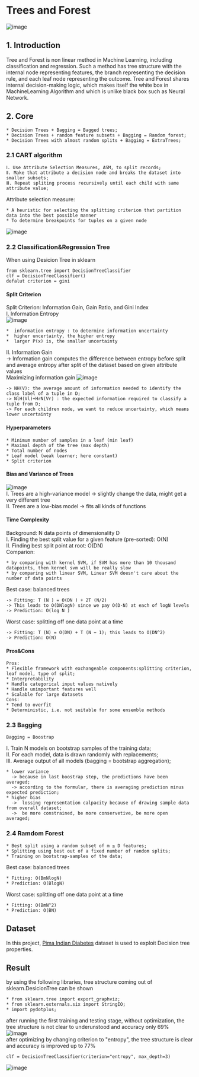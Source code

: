 # Trees and Forest
![image](https://github.com/FangLintao/Machine-Learning/blob/master/Trees%20and%20Forest/images/cover.png)
## 1. Introduction
Tree and Forest is non linear method in Machine Learning, including classification and regression. Such a method has tree structure with the internal node representing features, the branch representing the decision rule, and each leaf node representing the outcome. Tree and Forest shares internal decision-making logic, which makes itself the white box in MachineLearning Algorithm and which is unlike black box such as Neural Network. 
## 2. Core

    * Decision Trees + Bagging = Bagged trees;  
    * Decision Trees + random feature subsets + Bagging = Random forest;  
    * Decision Trees with almost random splits + Bagging = ExtraTrees;  

### 2.1 CART algorithm

    Ⅰ. Use Attribute Selection Measures, ASM, to split records;  
    Ⅱ. Make that attribute a decision node and breaks the dataset into smaller subsets;  
    Ⅲ. Repeat spliting process recursively until each child with same attribute value;  

Attribute selection measure:   

    * A heuristic for selecting the splitting criterion that partition data into the best possible manner
    * To determine breakpoints for tuples on a given node  

![image](https://github.com/FangLintao/Machine-Learning/blob/master/Trees%20and%20Forest/images/3.png)
### 2.2 Classification&Regression Tree
When using Desicion Tree in sklearn  

    from sklearn.tree import DecisionTreeClassifier  
    clf = DecisionTreeClassifier()  
    defalut criterion = gini

#### Split Criterion
Split Criterion: Information Gain, Gain Ratio, and Gini Index  
Ⅰ. Information Entropy  
![image](https://github.com/FangLintao/Machine-Learning/blob/master/Trees%20and%20Forest/images/4.png)  

    *  information entropy : to determine information uncertainty  
    *  higher uncertainty, the higher entropy  
    *  larger P(x) is, the smaller uncertainty

Ⅱ. Information Gain  
-> Information gain computes the difference between entropy before split and average entropy after split of the dataset based on given attribute values  
Maximizing information gain
![image](https://github.com/FangLintao/Machine-Learning/blob/master/Trees%20and%20Forest/images/5.png)   

    -> NH(V): the average amount of information needed to identify the class label of a tuple in D;  
    -> NlH(Vl)+HrN(Vr) : the expected information required to classify a tuple from D;  
    -> For each children node, we want to reduce uncertainty, which means lower uncertainty  

#### Hyperparameters  

    * Minimum number of samples in a leaf (min leaf)
    * Maximal depth of the tree (max depth)
    * Total number of nodes
    * Leaf model (weak learner; here constant)
    * Split criterion

#### Bias and Variance of Trees
![image](https://github.com/FangLintao/Machine-Learning/blob/master/Trees%20and%20Forest/images/6.png)   
Ⅰ. Trees are a high-variance model -> slightly change the data, might get a very different tree  
Ⅱ. Trees are a low-bias model -> fits all kinds of functions
#### Time Complexity
Background: N data points of dimensionality D  
Ⅰ. Finding the best split value for a given feature (pre-sorted): O(N)  
Ⅱ. Finding best split point at root: O(DN)  
Comparion:

    * by comparing with kernel SVM, if SVM has more than 10 thousand datapoints, then kernel svm will be really slow
    * by comparing with linear SVM, Linear SVM doesn't care about the number of data points

Best case: balanced trees  

    -> Fitting: T (N ) = O(DN ) + 2T (N/2)  
    -> This leads to O(DNlogN) since we pay O(D·N) at each of logN levels  
    -> Prediction: O(log N )  

Worst case: splitting off one data point at a time  

    -> Fitting: T (N) = O(DN) + T (N − 1); this leads to O(DN^2)  
    -> Prediction: O(N)

#### Pros&Cons

    Pros:  
    * Flexible framework with exchangeable components:splitting criterion, leaf model, type of split;  
    * Interpretability  
    * Handle categorical input values natively  
    * Handle unimportant features well  
    * Scalable for large datasets  
    Cons:  
    * Tend to overfit
    * Deterministic, i.e. not suitable for some ensemble methods

### 2.3 Bagging

    Bagging = Boostrap

Ⅰ. Train N models on bootstrap samples of the training data;  
Ⅱ. For each model, data is drawn randomly with replacements;  
Ⅲ. Average output of all models (bagging = bootstrap aggregation);  

    * lower variance
      -> because in last boostrap step, the predictions have been averaged;  
      -> according to the formular, there is averaging prediction minus expected prediction;  
    * higher bias  
      ->  lossing representation calpacity because of drawing sample data from overall dataset;  
      ->  be more constrained, be more conservetive, be more open averaged;  

### 2.4 Ramdom Forest

    * Best split using a random subset of m ≤ D features;  
    * Splitting using best out of a fixed number of random splits;  
    * Training on bootstrap-samples of the data;  

Best case: balanced trees  

    * Fitting: O(BmNlogN)  
    * Prediction: O(BlogN)  

Worst case: splitting off one data point at a time  

    * Fitting: O(BmN^2)  
    * Prediction: O(BN)

## Dataset
In this project, [Pima Indian Diabetes](https://www.kaggle.com/uciml/pima-indians-diabetes-database) dataset is used to exploit Decision tree properties. 
## Result
by using the following libraries, tree structure coming out of sklearn.DesicionTree can be shown

    * from sklearn.tree import export_graphviz;  
    * from sklearn.externals.six import StringIO;  
    * import pydotplus;  

after running the first training and testing stage, without optimization, the tree structure is not clear to underunstood and accuracy only 69%   
![image](https://github.com/FangLintao/Machine-Learning/blob/master/Trees%20and%20Forest/images/2.png)  
after optimizing by changing criterion to "entropy", the tree structure is clear and accuracy is improved up to 77%  

    clf = DecisionTreeClassifier(criterion="entropy", max_depth=3)

![image](https://github.com/FangLintao/Machine-Learning/blob/master/Trees%20and%20Forest/images/1.png)  
